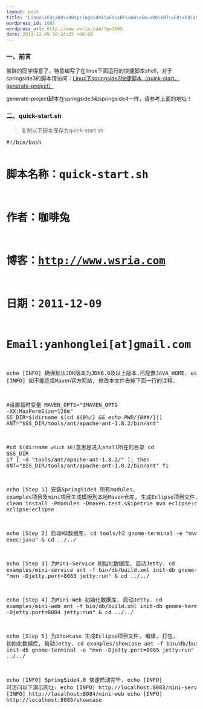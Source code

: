 ```yaml
--- 
layout: post
title: "Linux\xE4\xB8\x8Bspringside4\xE5\xBF\xAB\xE6\x8D\xB7\xE8\x84\x9A\xE6\x9C\xAC\xEF\xBC\x88quick-start\xE3\x80\x81generate-project\xEF\xBC\x89"
wordpress_id: 1605
wordpress_url: http://www.wsria.com/?p=1605
date: 2011-12-09 10:24:25 +08:00
---
```

<h3>一、前言</h3>
尝鲜的同学得意了，特意编写了在linux下面运行的快捷脚本shell，对于springside3的脚本请访问：<a href="http://www.wsria.com/archives/1580" title="Linux下springside3快捷脚本（quick-start、generate-project）" target="_blank">Linux下springside3快捷脚本（quick-start、generate-project）</a>
<p>
generate-project脚本在springside3和springside4一样，请参考上面的地址！
</p>
<h3>二、quick-start.sh</h3>
<blockquote>
复制以下脚本保存为quick-start.sh
</blockquote>
<!--more-->
<pre>
#!/bin/bash

# 脚本名称：quick-start.sh
# 作者：咖啡兔
# 博客：http://www.wsria.com
# 日期：2011-12-09
# Email:yanhonglei[at]gmail.com

echo [INFO] 确保默认JDK版本为JDK6.0及以上版本,已配置JAVA_HOME.
echo [INFO] 如不能连接Maven官方网站, 修改本文件去掉下面一行的注释.

#设置临时变量
MAVEN_OPTS="$MAVEN_OPTS -XX:MaxPermSize=128m"
SS_DIR=$(dirname $(cd ${0%/*} && echo $PWD/${0##*/}))
ANT="$SS_DIR/tools/ant/apache-ant-1.8.2/bin/ant"

#cd $(dirname `which $0`)意思是进入shell所在的目录
cd $SS_DIR
if [ -d "tools/ant/apache-ant-1.8.2/" ]; then
	ANT="$SS_DIR/tools/ant/apache-ant-1.8.2/bin/ant"
fi

echo [Step 1] 安装SpringSide4 所有modules, examples项目及mini項目生成模板到本地Maven仓库, 生成Eclipse项目文件.
mvn clean install -Pmodules -Dmaven.test.skip=true
mvn eclipse:clean eclipse:eclipse

echo [Step 2] 启动H2数据库.
cd tools/h2
gnome-terminal -e "mvn exec:java" &
cd ../../

echo [Step 3] 为Mini-Service 初始化数据库, 启动Jetty.
cd examples/mini-service
ant -f bin/db/build.xml init-db 
gnome-terminal -e "mvn -Djetty.port=8083 jetty:run" &
cd ../../

echo [Step 4] 为Mini-Web 初始化数据库, 启动Jetty.
cd examples/mini-web
ant -f bin/db/build.xml init-db 
gnome-terminal -e "mvn -Djetty.port=8084 jetty:run" &
cd ../../

echo [Step 5] 为Showcase 生成Eclipse项目文件, 编译, 打包, 初始化数据库, 启动Jetty.
cd examples/showcase
ant -f bin/db/build.xml init-db
gnome-terminal -e "mvn -Djetty.port=8085 jetty:run" &
cd ../../

echo [INFO] SpringSide4.0 快速启动完毕.
echo [INFO] 可访问以下演示网址:
echo [INFO] http://localhost:8083/mini-service
echo [INFO] http://localhost:8084/mini-web
echo [INFO] http://localhost:8085/showcase
</pre>

